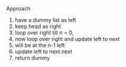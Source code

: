 Approach
​
1. have a dummy list as left
2. keep head as right
3. loop over right till n = 0,
4. now loop over right and update left to next
5. will be at the n-1 left
6. update left to next.next
7. return dummy